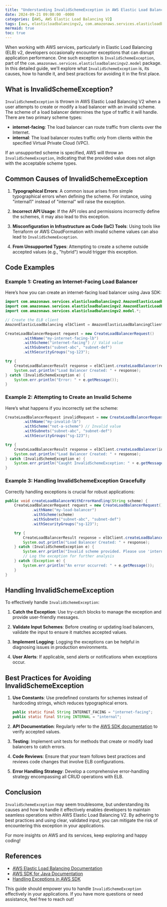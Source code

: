 ```yaml
---
title: "Understanding InvalidSchemeException in AWS Elastic Load Balancing V2: A Comprehensive Guide"
date: 2024-09-21 09:00:00 -0000
categories: [AWS, AWS Elastic Load Balancing V2]
tags: [aws, elasticloadbalancingv2, com.amazonaws.services.elasticloadbalancingv2.model]
mermaid: true
toc: true
---
```



When working with AWS services, particularly in Elastic Load Balancing (ELB) v2, developers occasionally encounter exceptions that can disrupt application performance. One such exception is `InvalidSchemeException`, part of the `com.amazonaws.services.elasticloadbalancingv2.model` package. In this detailed guide, we’ll explore what `InvalidSchemeException` is, its causes, how to handle it, and best practices for avoiding it in the first place. 

## What is InvalidSchemeException?

`InvalidSchemeException` is thrown in AWS Elastic Load Balancing V2 when a user attempts to create or modify a load balancer with an invalid scheme. The scheme of a load balancer determines the type of traffic it will handle. There are two primary scheme types:

- **internet-facing**: The load balancer can route traffic from clients over the Internet.
- **internal**: The load balancer routes traffic only from clients within the specified Virtual Private Cloud (VPC).

If an unsupported scheme is specified, AWS will throw an `InvalidSchemeException`, indicating that the provided value does not align with the acceptable scheme types.

## Common Causes of InvalidSchemeException

1. **Typographical Errors**: A common issue arises from simple typographical errors when defining the scheme. For instance, using "internal1" instead of "internal" will raise the exception.

2. **Incorrect API Usage**: If the API roles and permissions incorrectly define the schemes, it may also lead to this exception.

3. **Misconfiguration in Infrastructure as Code (IaC) Tools**: Using tools like Terraform or AWS CloudFormation with invalid scheme values can also lead to `InvalidSchemeException`.

4. **From Unsupported Types**: Attempting to create a scheme outside accepted values (e.g., "hybrid") would trigger this exception.

## Code Examples

### Example 1: Creating an Internet-Facing Load Balancer
Here’s how you can create an internet-facing load balancer using Java SDK:

```java
import com.amazonaws.services.elasticloadbalancingv2.AmazonElasticLoadBalancing;
import com.amazonaws.services.elasticloadbalancingv2.AmazonElasticLoadBalancingClientBuilder;
import com.amazonaws.services.elasticloadbalancingv2.model.*;

// Create the ELB client
AmazonElasticLoadBalancing elbClient = AmazonElasticLoadBalancingClientBuilder.defaultClient();

CreateLoadBalancerRequest request = new CreateLoadBalancerRequest()
        .withName("my-internet-facing-lb")
        .withScheme("internet-facing") // Valid value
        .withSubnets("subnet-abc", "subnet-def")
        .withSecurityGroups("sg-123");

try {
    CreateLoadBalancerResult response = elbClient.createLoadBalancer(request);
    System.out.println("Load Balancer Created: " + response);
} catch (InvalidSchemeException e) {
    System.err.println("Error: " + e.getMessage());
}
```

### Example 2: Attempting to Create an Invalid Scheme
Here’s what happens if you incorrectly set the scheme:

```java
CreateLoadBalancerRequest invalidRequest = new CreateLoadBalancerRequest()
        .withName("my-invalid-lb")
        .withScheme("not-a-scheme") // Invalid value
        .withSubnets("subnet-abc", "subnet-def")
        .withSecurityGroups("sg-123");

try {
    CreateLoadBalancerResult response = elbClient.createLoadBalancer(invalidRequest);
    System.out.println("Load Balancer Created: " + response);
} catch (InvalidSchemeException e) {
    System.err.println("Caught InvalidSchemeException: " + e.getMessage()); // Catch the exception
}
```

### Example 3: Handling InvalidSchemeException Gracefully
Correctly handling exceptions is crucial for robust applications:

```java
public void createLoadBalancerWithErrorHandling(String scheme) {
    CreateLoadBalancerRequest request = new CreateLoadBalancerRequest()
            .withName("my-load-balancer")
            .withScheme(scheme)
            .withSubnets("subnet-abc", "subnet-def")
            .withSecurityGroups("sg-123");

    try {
        CreateLoadBalancerResult response = elbClient.createLoadBalancer(request);
        System.out.println("Load Balancer Created: " + response);
    } catch (InvalidSchemeException e) {
        System.err.println("Invalid scheme provided. Please use 'internet-facing' or 'internal'.");
        // Log the exception for further analysis
    } catch (Exception e) {
        System.err.println("An error occurred: " + e.getMessage());
    }
}
```

## Handling InvalidSchemeException

To effectively handle `InvalidSchemeException`:

1. **Catch the Exception**: Use try-catch blocks to manage the exception and provide user-friendly messages.

2. **Validate Input Schemes**: Before creating or updating load balancers, validate the input to ensure it matches accepted values.

3. **Implement Logging**: Logging the exceptions can be helpful in diagnosing issues in production environments.

4. **User Alerts**: If applicable, send alerts or notifications when exceptions occur.

## Best Practices for Avoiding InvalidSchemeException

1. **Use Constants**: Use predefined constants for schemes instead of hardcoding strings, which reduces typographical errors.
   
   ```java
   public static final String INTERNET_FACING = "internet-facing";
   public static final String INTERNAL = "internal";
   ```

2. **API Documentation**: Regularly refer to the [AWS SDK documentation](https://docs.aws.amazon.com/AWSJavaSDK/latest/javadoc/com/amazonaws/services/elasticloadbalancingv2/model/InvalidSchemeException.html) to verify accepted values.

3. **Testing**: Implement unit tests for methods that create or modify load balancers to catch errors.

4. **Code Reviews**: Ensure that your team follows best practices and reviews code changes that involve ELB configurations.

5. **Error Handling Strategy**: Develop a comprehensive error-handling strategy encompassing all CRUD operations with ELB.

## Conclusion

`InvalidSchemeException` may seem troublesome, but understanding its causes and how to handle it effectively enables developers to maintain seamless operations within AWS Elastic Load Balancing V2. By adhering to best practices and using clear, validated input, you can mitigate the risk of encountering this exception in your applications. 

For more insights on AWS and its services, keep exploring and happy coding!

## References

- [AWS Elastic Load Balancing Documentation](https://docs.aws.amazon.com/elasticloadbalancing/latest/userguide/what-is-load-balancing.html)
- [AWS SDK for Java Documentation](https://docs.aws.amazon.com/sdk-for-java/latest/developer-guide/home.html)
- [Handling Exceptions in AWS SDK](https://docs.aws.amazon.com/sdk-for-java/latest/developer-guide/errors.html) 

This guide should empower you to handle `InvalidSchemeException` effectively in your applications. If you have more questions or need assistance, feel free to reach out!
